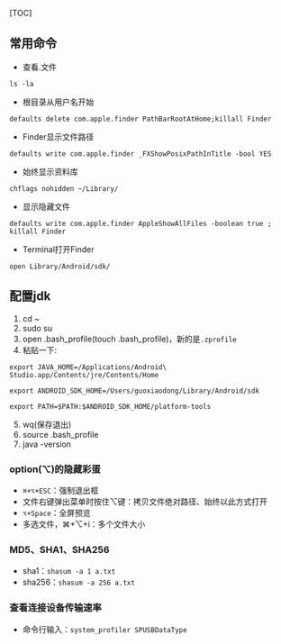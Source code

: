[TOC]
## 常用命令
- 查看.文件

```
ls -la
```
- 根目录从用户名开始

```
defaults delete com.apple.finder PathBarRootAtHome;killall Finder
```
- Finder显示文件路径

```
defaults write com.apple.finder _FXShowPosixPathInTitle -bool YES
```
- 始终显示资料库

```
chflags nohidden ~/Library/
```
- 显示隐藏文件

```
defaults write com.apple.finder AppleShowAllFiles -boolean true ; killall Finder
```
- Terminal打开Finder

```
open Library/Android/sdk/
```
## 配置jdk
1. cd ~
2. sudo su
3. open .bash_profile(touch .bash_profile)，新的是`.zprofile`
4. 粘贴一下:

```
export JAVA_HOME=/Applications/Android\ Studio.app/Contents/jre/Contents/Home

export ANDROID_SDK_HOME=/Users/guoxiaodong/Library/Android/sdk

export PATH=$PATH:$ANDROID_SDK_HOME/platform-tools
```
5. wq(保存退出)
6. source .bash_profile
7. java -version

### option(⌥)的隐藏彩蛋
* `⌘+⌥+ESC`：强制退出框
* 文件右键弹出菜单时按住⌥键：拷贝文件绝对路径、始终以此方式打开
* `⌥+Space`：全屏预览
* 多选文件，⌘+⌥+i：多个文件大小

### MD5、SHA1、SHA256
* sha1：`shasum -a 1 a.txt`
* sha256：`shasum -a 256 a.txt`

### 查看连接设备传输速率
* 命令行输入：`system_profiler SPUSBDataType`